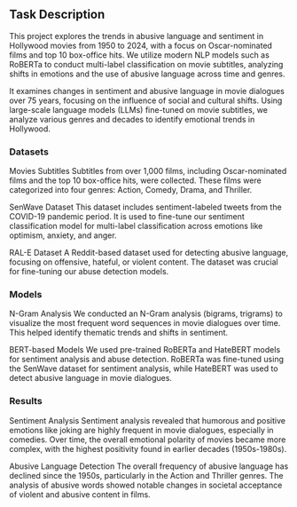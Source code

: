 ## Task Description

This project explores the trends in abusive language and sentiment in Hollywood movies from 1950 to 2024, with a focus on Oscar-nominated films and top 10 box-office hits. We utilize modern NLP models such as RoBERTa to conduct multi-label classification on movie subtitles, analyzing shifts in emotions and the use of abusive language across time and genres.

It examines changes in sentiment and abusive language in movie dialogues over 75 years, focusing on the influence of social and cultural shifts. Using large-scale language models (LLMs) fine-tuned on movie subtitles, we analyze various genres and decades to identify emotional trends in Hollywood.

### Datasets

Movies Subtitles
Subtitles from over 1,000 films, including Oscar-nominated films and the top 10 box-office hits, were collected. These films were categorized into four genres: Action, Comedy, Drama, and Thriller.

SenWave Dataset
This dataset includes sentiment-labeled tweets from the COVID-19 pandemic period. It is used to fine-tune our sentiment classification model for multi-label classification across emotions like optimism, anxiety, and anger.

RAL-E Dataset
A Reddit-based dataset used for detecting abusive language, focusing on offensive, hateful, or violent content. The dataset was crucial for fine-tuning our abuse detection models.

### Models

N-Gram Analysis
We conducted an N-Gram analysis (bigrams, trigrams) to visualize the most frequent word sequences in movie dialogues over time. This helped identify thematic trends and shifts in sentiment.

BERT-based Models
We used pre-trained RoBERTa and HateBERT models for sentiment analysis and abuse detection. RoBERTa was fine-tuned using the SenWave dataset for sentiment analysis, while HateBERT was used to detect abusive language in movie dialogues.

### Results

Sentiment Analysis
Sentiment analysis revealed that humorous and positive emotions like joking are highly frequent in movie dialogues, especially in comedies.
Over time, the overall emotional polarity of movies became more complex, with the highest positivity found in earlier decades (1950s-1980s).

Abusive Language Detection
The overall frequency of abusive language has declined since the 1950s, particularly in the Action and Thriller genres.
The analysis of abusive words showed notable changes in societal acceptance of violent and abusive content in films.

